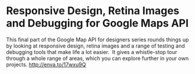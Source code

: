 Responsive Design, Retina Images and Debugging for Google Maps API
=================================================

This final part of the Google Map API for designers series rounds things up by looking at responsive design, retina images and a range of testing and debugging tools that make life a lot easier.  It gives a whistle-stop tour through a whole range of areas, which you can explore further in your own projects.
http://enva.to/17wxu9Q
